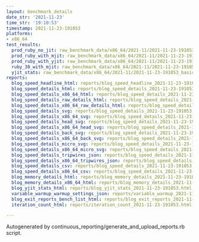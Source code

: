 ```yaml
---
layout: benchmark_details
date_str: '2021-11-23'
time_str: '19:10:53'
timestamp: 2021-11-23-191053
platforms:
- x86_64
test_results:
  prod_ruby_no_jit: raw_benchmark_data/x86_64/2021-11/2021-11-23-191053_basic_benchmark_prod_ruby_no_jit.json
  prod_ruby_with_mjit: raw_benchmark_data/x86_64/2021-11/2021-11-23-191053_basic_benchmark_prod_ruby_with_mjit.json
  prod_ruby_with_yjit: raw_benchmark_data/x86_64/2021-11/2021-11-23-191053_basic_benchmark_prod_ruby_with_yjit.json
  ruby_30_with_mjit: raw_benchmark_data/x86_64/2021-11/2021-11-23-191053_basic_benchmark_ruby_30_with_mjit.json
  yjit_stats: raw_benchmark_data/x86_64/2021-11/2021-11-23-191053_basic_benchmark_yjit_stats.json
reports:
  blog_speed_headline_html: reports/blog_speed_headline_2021-11-23-191053.html
  blog_speed_details_html: reports/blog_speed_details_2021-11-23-191053.html
  blog_speed_details_x86_64_html: reports/blog_speed_details_2021-11-23-191053.x86_64.html
  blog_speed_details_raw_details_html: reports/blog_speed_details_2021-11-23-191053.raw_details.html
  blog_speed_details_x86_64_raw_details_html: reports/blog_speed_details_2021-11-23-191053.x86_64.raw_details.html
  blog_speed_details_svg: reports/blog_speed_details_2021-11-23-191053.svg
  blog_speed_details_x86_64_svg: reports/blog_speed_details_2021-11-23-191053.x86_64.svg
  blog_speed_details_head_svg: reports/blog_speed_details_2021-11-23-191053.head.svg
  blog_speed_details_x86_64_head_svg: reports/blog_speed_details_2021-11-23-191053.x86_64.head.svg
  blog_speed_details_back_svg: reports/blog_speed_details_2021-11-23-191053.back.svg
  blog_speed_details_x86_64_back_svg: reports/blog_speed_details_2021-11-23-191053.x86_64.back.svg
  blog_speed_details_micro_svg: reports/blog_speed_details_2021-11-23-191053.micro.svg
  blog_speed_details_x86_64_micro_svg: reports/blog_speed_details_2021-11-23-191053.x86_64.micro.svg
  blog_speed_details_tripwires_json: reports/blog_speed_details_2021-11-23-191053.tripwires.json
  blog_speed_details_x86_64_tripwires_json: reports/blog_speed_details_2021-11-23-191053.x86_64.tripwires.json
  blog_speed_details_csv: reports/blog_speed_details_2021-11-23-191053.csv
  blog_speed_details_x86_64_csv: reports/blog_speed_details_2021-11-23-191053.x86_64.csv
  blog_memory_details_html: reports/blog_memory_details_2021-11-23-191053.html
  blog_memory_details_x86_64_html: reports/blog_memory_details_2021-11-23-191053.x86_64.html
  blog_yjit_stats_html: reports/blog_yjit_stats_2021-11-23-191053.html
  variable_warmup_warmup_settings_json: reports/variable_warmup_2021-11-23-191053.warmup_settings.json
  blog_exit_reports_bench_list_html: reports/blog_exit_reports_2021-11-23-191053.bench_list.html
  iteration_count_html: reports/iteration_count_2021-11-23-191053.html

---
```

Autogenerated by continuous_reporting/generate_and_upload_reports.rb script.
